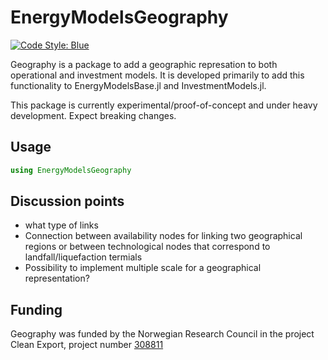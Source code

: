 # EnergyModelsGeography

[![Code Style: Blue](https://img.shields.io/badge/code%20style-blue-4495d1.svg)](https://github.com/invenia/BlueStyle)

Geography is a package to add a geographic represation to both operational and investment models. It is developed primarily to add this functionality to EnergyModelsBase.jl and InvestmentModels.jl.

This package is currently experimental/proof-of-concept and under heavy development. Expect breaking changes.

## Usage

```julia
using EnergyModelsGeography
```

## Discussion points
* what type of links
* Connection between availability nodes for linking two geographical regions or between technological nodes that correspond to landfall/liquefaction termials
* Possibility to implement multiple scale for a geographical representation?


## Funding

Geography was funded by the Norwegian Research Council in the project Clean Export, project number [308811](https://prosjektbanken.forskningsradet.no/project/FORISS/308811)
